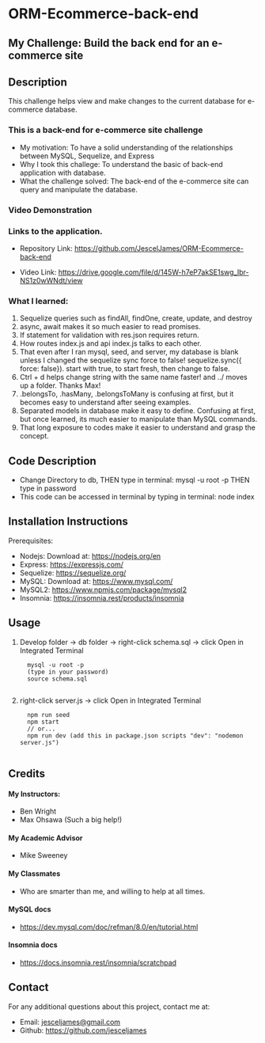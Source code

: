 # ORM-Ecommerce-back-end
## My Challenge: Build the back end for an e-commerce site

## Description
This challenge helps view and make changes to the current database for e-commerce database.


### This is a back-end for e-commerce site challenge

- My motivation:  To have a solid understanding of the relationships between MySQL, Sequelize, and Express
- Why I took this challege: To understand the basic of back-end application with database.
- What the challenge solved:  The back-end of the e-commerce site can query and manipulate the database.

### Video Demonstration




### Links to the application.

- Repository Link:  https://github.com/JescelJames/ORM-Ecommerce-back-end

- Video Link: https://drive.google.com/file/d/145W-h7eP7akSE1swg_Ibr-NS1z0wWNdt/view





### What I learned:  

1. Sequelize queries such as findAll, findOne, create, update, and destroy
2. async, await makes it so much easier to read promises. 
3. If statement for validation with res.json requires return.
4. How routes index.js and api index.js talks to each other. 
5. That even after I ran mysql, seed, and server, my database is blank unless I changed the sequelize sync force to false! sequelize.sync({ force: false}).  start with true, to start fresh, then change to false.
6. Ctrl + d helps change string with the same name faster! and ../ moves up a folder. Thanks Max!
7. .belongsTo, .hasMany, .belongsToMany is confusing at first, but it becomes easy to understand after seeing examples.
8. Separated models in database make it easy to define.  Confusing at first, but once learned, its much easier to manipulate than MySQL commands.
9. That long exposure to codes make it easier to understand and grasp the concept.





## Code Description
- Change Directory to db, THEN type in terminal: mysql -u root -p THEN type in password
- This code can be accessed in terminal by typing in terminal: node index


## Installation Instructions

Prerequisites:  

 - Nodejs: Download at: https://nodejs.org/en
 - Express: https://expressjs.com/
 - Sequelize: https://sequelize.org/
 - MySQL: Download at: https://www.mysql.com/
 - MySQL2: https://www.npmjs.com/package/mysql2
 - Insomnia:  https://insomnia.rest/products/insomnia
 
 




 ## Usage
1. Develop folder -> db folder -> right-click schema.sql -> click Open in Integrated Terminal
      ```console
        mysql -u root -p
        (type in your password)
        source schema.sql


2. right-click server.js -> click Open in Integrated Terminal
      ```console
        npm run seed
        npm start 
        // or...
        npm run dev (add this in package.json scripts "dev": "nodemon server.js")


## Credits

#### My Instructors:
- Ben Wright 
- Max Ohsawa (Such a big help!)

#### My Academic Advisor
- Mike Sweeney

#### My Classmates
- Who are smarter than me, and willing to help at all times.

#### MySQL docs

- https://dev.mysql.com/doc/refman/8.0/en/tutorial.html

#### Insomnia docs

- https://docs.insomnia.rest/insomnia/scratchpad





## Contact
For any additional questions about this project, contact me at:
- Email: jesceljames@gmail.com
- Github: https://github.com/jesceljames




